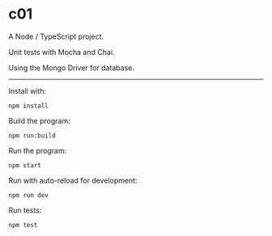 # c01

A Node / TypeScript project.

Unit tests with Mocha and Chai.

Using the Mongo Driver for database.

---

Install with:
```shell script
npm install
```

Build the program:
```shell script
npm run:build
```

Run the program:
```shell script
npm start
```

Run with auto-reload for development:

```shell script
npm run dev
``` 

Run tests:
```shell script
npm test
```
